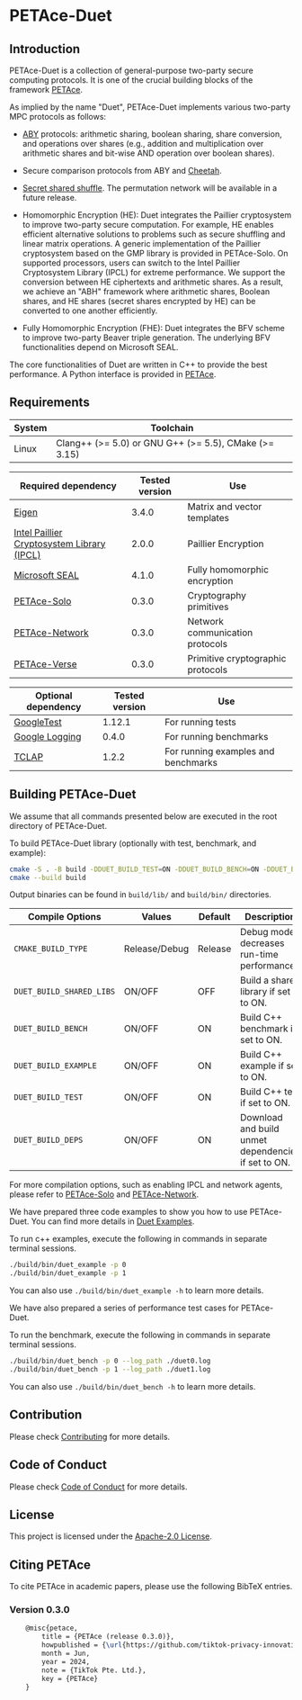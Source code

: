 # PETAce-Duet

## Introduction

<!-- start-petace-duet-overview -->

PETAce-Duet is a collection of general-purpose two-party secure computing protocols.
It is one of the crucial building blocks of the framework [PETAce](https://github.com/tiktok-privacy-innovation/PETAce).

As implied by the name "Duet", PETAce-Duet implements various two-party MPC protocols as follows:

- [ABY](https://www.ndss-symposium.org/wp-content/uploads/2017/09/08_2_1.pdf) protocols: arithmetic sharing, boolean sharing, share conversion, and operations over shares (e.g., addition and multiplication over arithmetic shares and bit-wise AND operation over boolean shares).

- Secure comparison protocols from ABY and [Cheetah](https://www.usenix.org/system/files/sec22-huang-zhicong.pdf).

- [Secret shared shuffle](https://link.springer.com/chapter/10.1007/978-3-030-64840-4_12). The permutation network will be available in a future release.

- Homomorphic Encryption (HE): Duet integrates the Paillier cryptosystem to improve two-party secure computation.
For example, HE enables efficient alternative solutions to problems such as secure shuffling and linear matrix operations.
A generic implementation of the Paillier cryptosystem based on the GMP library is provided in PETAce-Solo.
On supported processors, users can switch to the Intel Paillier Cryptosystem Library (IPCL) for extreme performance.
We support the conversion between HE ciphertexts and arithmetic shares. As a result, we achieve an "ABH" framework where arithmetic shares, Boolean shares, and HE shares (secret shares encrypted by HE) can be converted to one another efficiently.

- Fully Homomorphic Encryption (FHE): Duet integrates the BFV scheme to improve two-party Beaver triple generation.
The underlying BFV functionalities depend on Microsoft SEAL.

The core functionalities of Duet are written in C++ to provide the best performance.
A Python interface is provided in [PETAce](https://github.com/tiktok-privacy-innovation/PETAce).

<!-- end-petace-duet-overview -->

## Requirements

<!-- start-petace-duet-getting-started -->

| System | Toolchain                                             |
|--------|-------------------------------------------------------|
| Linux  | Clang++ (>= 5.0) or GNU G++ (>= 5.5), CMake (>= 3.15) |

| Required dependency                                                            | Tested version | Use                               |
|--------------------------------------------------------------------------------|----------------|-----------------------------------|
| [Eigen](https://gitlab.com/libeigen/eigen)                                     | 3.4.0          | Matrix and vector templates       |
| [Intel Paillier Cryptosystem Library (IPCL)](https://github.com/intel/pailliercryptolib)                                     | 2.0.0          | Paillier Encryption       |
| [Microsoft SEAL](https://github.com/microsoft/SEAL)                                     | 4.1.0          | Fully homomorphic encryption       |
| [PETAce-Solo](https://github.com/tiktok-privacy-innovation/PETAce-Solo)       | 0.3.0          | Cryptography primitives           |
| [PETAce-Network](https://github.com/tiktok-privacy-innovation/PETAce-Network) | 0.3.0          | Network communication protocols   |
| [PETAce-Verse](https://github.com/tiktok-privacy-innovation/PETAce-Verse)     | 0.3.0          | Primitive cryptographic protocols |

| Optional dependency                                    | Tested version | Use                    |
|--------------------------------------------------------|----------------|------------------------|
| [GoogleTest](https://github.com/google/googletest)     | 1.12.1         | For running tests      |
| [Google Logging](https://github.com/google/glog)   | 0.4.0          | For running benchmarks |
| [TCLAP](https://github.com/mirror/tclap)           | 1.2.2          | For running examples and benchmarks |

## Building PETAce-Duet

We assume that all commands presented below are executed in the root directory of PETAce-Duet.

To build PETAce-Duet library (optionally with test, benchmark, and example):

```bash
cmake -S . -B build -DDUET_BUILD_TEST=ON -DDUET_BUILD_BENCH=ON -DDUET_BUILD_EXAMPLE=ON
cmake --build build
```

Output binaries can be found in `build/lib/` and `build/bin/` directories.

| Compile Options          | Values        | Default | Description                                         |
|--------------------------|---------------|---------|-----------------------------------------------------|
| `CMAKE_BUILD_TYPE`       | Release/Debug | Release | Debug mode decreases run-time performance.          |
| `DUET_BUILD_SHARED_LIBS` | ON/OFF        | OFF     | Build a shared library if set to ON.                |
| `DUET_BUILD_BENCH`       | ON/OFF        | ON      | Build C++ benchmark if set to ON.                   |
| `DUET_BUILD_EXAMPLE`     | ON/OFF        | ON      | Build C++ example if set to ON.                     |
| `DUET_BUILD_TEST`        | ON/OFF        | ON      | Build C++ test if set to ON.                        |
| `DUET_BUILD_DEPS`        | ON/OFF        | ON      | Download and build unmet dependencies if set to ON. |

For more compilation options, such as enabling IPCL and network agents, please refer to [PETAce-Solo](https://github.com/tiktok-privacy-innovation/PETAce-Solo) and [PETAce-Network](https://github.com/tiktok-privacy-innovation/PETAce-Network).

We have prepared three code examples to show you how to use PETAce-Duet.
You can find more details in [Duet Examples](example/README.md).

To run c++ examples, execute the following in commands in separate terminal sessions.

```bash
./build/bin/duet_example -p 0
./build/bin/duet_example -p 1
```

You can also use `./build/bin/duet_example -h` to learn more details.

We have also prepared a series of performance test cases for PETAce-Duet.

To run the benchmark, execute the following in commands in separate terminal sessions.

```bash
./build/bin/duet_bench -p 0 --log_path ./duet0.log
./build/bin/duet_bench -p 1 --log_path ./duet1.log
```

You can also use `./build/bin/duet_bench -h` to learn more details.

<!-- end-petace-duet-getting-started -->

## Contribution

Please check [Contributing](CONTRIBUTING.md) for more details.

## Code of Conduct

Please check [Code of Conduct](CODE_OF_CONDUCT.md) for more details.

## License

This project is licensed under the [Apache-2.0 License](LICENSE).

## Citing PETAce

To cite PETAce in academic papers, please use the following BibTeX entries.

### Version 0.3.0

```tex
    @misc{petace,
        title = {PETAce (release 0.3.0)},
        howpublished = {\url{https://github.com/tiktok-privacy-innovation/PETAce}},
        month = Jun,
        year = 2024,
        note = {TikTok Pte. Ltd.},
        key = {PETAce}
    }
```
